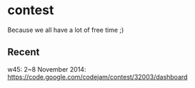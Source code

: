 contest
=======

Because we all have a lot of free time ;)

Recent
------

w45: 2~8 November 2014: https://code.google.com/codejam/contest/32003/dashboard
